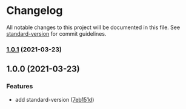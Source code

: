 # Changelog

All notable changes to this project will be documented in this file. See [standard-version](https://github.com/conventional-changelog/standard-version) for commit guidelines.

### [1.0.1](https://github.com/Seia-Soto/windows-ltsc-releases/compare/v1.0.0...v1.0.1) (2021-03-23)

## 1.0.0 (2021-03-23)


### Features

* add standard-version ([7eb151d](https://github.com/Seia-Soto/windows-ltsc-releases/commit/7eb151d564a954fed41847ee2b9046a73dae024d))
